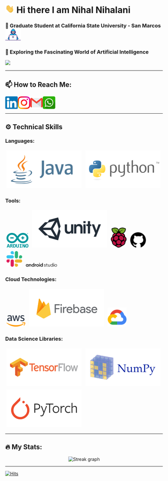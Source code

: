 
# <img src="https://github.com/nihalnihalani/nihalnihalani/blob/master/Assets/Hi.gif" width="29px"> Hi there I am Nihal Nihalani 

### 🔭 Graduate Student at California State University - San Marcos <img src="https://github.com/nihalnihalani/nihalnihalani/blob/master/Assets/Developer.gif" width="50px" alt="Developer">
### 🌱 Exploring the Fascinating World of Artificial Intelligence 
![](https://komarev.com/ghpvc/?username=nihalnihalani)

---

## 📫 How to Reach Me:
<p>
  <a href="https://in.linkedin.com/in/nihalnihalani">
    <img align="left" alt="Nihal Nihalani | LinkedIn" width="40px" src="https://github.com/nihalnihalani/nihalnihalani/blob/master/Assets/Linkedin.svg" />
  </a>
  <a href="https://www.instagram.com/i_am_nihal_/">
    <img align="left" alt="Nihal Nihalani | Instagram" width="40px" src="https://github.com/nihalnihalani/nihalnihalani/blob/master/Assets/Instagram.svg" />
  </a>
  <a href="mailto:nihal.nihalani@gmail.com">
    <img align="left" alt="Nihal Nihalani | Gmail" width="40px" src="https://github.com/nihalnihalani/nihalnihalani/blob/master/Assets/Gmail.svg" />
  </a>
  <a href="https://api.whatsapp.com/send?phone=+17608841164">
    <img align="left" alt="Nihal Nihalani | WhatsApp" width="40px" src="https://github.com/nihalnihalani/nihalnihalani/blob/master/Assets/whatsapp.svg" />
  </a>
</p>
<br clear="left">

---

## ⚙️ Technical Skills

### Languages:
<p align="left">
  <img src="https://github.com/nihalnihalani/nihalnihalani/blob/master/Assets/java-ar21.svg" alt="Java" style="margin:4px">
  <img src="https://github.com/nihalnihalani/nihalnihalani/blob/master/Assets/python-ar21.svg" alt="Python" style="margin:4px">
</p>

### Tools:
<p align="left">
  <img src="https://github.com/nihalnihalani/nihalnihalani/blob/master/Assets/arduino-official.svg" alt="Arduino" width="70px" style="margin:4px">
  <img src="https://github.com/nihalnihalani/nihalnihalani/blob/master/Assets/unity3d-ar21.svg" alt="Unity" style="margin:4px">
  <img src="https://github.com/nihalnihalani/nihalnihalani/blob/master/Assets/raspberry-pi.svg" alt="Raspberry Pi" width="50px" style="margin:4px">
  <img src="https://github.com/nihalnihalani/nihalnihalani/blob/master/Assets/github-1.svg" alt="GitHub" width="50px" style="margin:4px">
  <img src="https://github.com/nihalnihalani/nihalnihalani/blob/master/Assets/slack-new-logo.svg" alt="Slack" width="50px" style="margin:4px">
  <img src="https://github.com/nihalnihalani/nihalnihalani/blob/master/Assets/android-studio-logo.svg" alt="Android Studio" width="100px" style="margin:4px">
</p>

### Cloud Technologies:
<p align="left">
  <img src="https://github.com/nihalnihalani/nihalnihalani/blob/master/Assets/amazon-web-services-2.svg" alt="AWS" width="60px" style="margin:4px">
  <img src="https://github.com/nihalnihalani/nihalnihalani/blob/master/Assets/firebase-ar21.svg" alt="Firebase" style="margin:4px">
  <img src="https://github.com/nihalnihalani/nihalnihalani/blob/master/Assets/google_cloud-icon.svg" alt="Google Cloud" width="60px" style="margin:4px">
</p>

### Data Science Libraries:
<p align="left">
  <img src="https://github.com/nihalnihalani/nihalnihalani/blob/master/Assets/tensorflow-ar21.svg" alt="TensorFlow" style="margin:4px">
  <img src="https://github.com/nihalnihalani/nihalnihalani/blob/master/Assets/numpy-ar21.svg" alt="NumPy" style="margin:4px">
  <img src="https://github.com/nihalnihalani/nihalnihalani/blob/master/Assets/pytorch-ar21.svg" alt="PyTorch" style="margin:4px">
</p>

---

## 🔥 My Stats:
<div align="center">
  <img src="https://streak-stats.demolab.com?user=nihalnihalani&theme=dark&hide_border=true" height="220" alt="Streak graph" />
</div>

---

[![Hits](https://hits.seeyoufarm.com/api/count/incr/badge.svg?url=https%3A%2F%2Fgithub.com%2Fnihalnihalani&count_bg=%2379C83D&title_bg=%23555555&icon=&icon_color=%23E7E7E7&title=hits&edge_flat=false)](https://hits.seeyoufarm.com)

